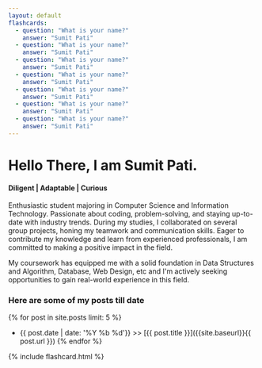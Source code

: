 ```yaml
---
layout: default
flashcards:
  - question: "What is your name?"
    answer: "Sumit Pati"
  - question: "What is your name?"
    answer: "Sumit Pati"
  - question: "What is your name?"
    answer: "Sumit Pati"
  - question: "What is your name?"
    answer: "Sumit Pati"
  - question: "What is your name?"
    answer: "Sumit Pati"
  - question: "What is your name?"
    answer: "Sumit Pati"
  - question: "What is your name?"
    answer: "Sumit Pati"
---
```


# Hello There, I am Sumit Pati.

#### Diligent | Adaptable | Curious
Enthusiastic student majoring in Computer Science and Information Technology. Passionate about coding, problem-solving, and staying up-to-date with industry trends. During my studies, I collaborated on several group projects, honing my teamwork and communication skills. Eager to contribute my knowledge and learn from experienced professionals, I am committed to making a positive impact in the field.

My coursework has equipped me with a solid foundation in Data Structures and Algorithm, Database, Web Design, etc and I'm actively seeking opportunities to gain real-world experience in this field.

### Here are some of my posts till date 

{% for post in site.posts limit: 5 %}
  * {{ post.date | date: '%Y %b %d'}} >> [{{ post.title }}]({{site.baseurl}}{{ post.url }})
{% endfor %}

{% include flashcard.html %}